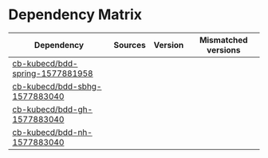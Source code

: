 # Dependency Matrix

Dependency | Sources | Version | Mismatched versions
---------- | ------- | ------- | -------------------
[cb-kubecd/bdd-spring-1577881958](https://github.com/cb-kubecd/bdd-spring-1577881958.git) |  | []() | 
[cb-kubecd/bdd-sbhg-1577883040](https://github.com/cb-kubecd/bdd-sbhg-1577883040.git) |  | []() | 
[cb-kubecd/bdd-gh-1577883040](https://github.com/cb-kubecd/bdd-gh-1577883040.git) |  | []() | 
[cb-kubecd/bdd-nh-1577883040](https://github.com/cb-kubecd/bdd-nh-1577883040.git) |  | []() | 
